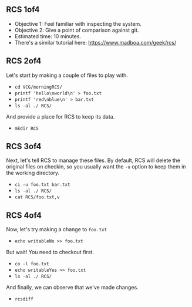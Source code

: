 
## RCS 1of4
- Objective 1: Feel familiar with inspecting the system.
- Objective 2: Give a point of comparison against git.
- Estimated time: 10 minutes.
- There's a similar tutorial here: <https://www.madboa.com/geek/rcs/>

## RCS 2of4
Let's start by making a couple of files to play with.

- `cd VCG/morningRCS/`
- `printf 'hello\nworld\n' > foo.txt`
- `printf 'red\nblue\n' > bar.txt`
- `ls -al ./ RCS/`

And provide a place for RCS to keep its data.

- `mkdir RCS`

## RCS 3of4
Next, let's tell RCS to manage these files.
By default, RCS will delete the original files on checkin, so you usually
want the `-u` option to keep them in the working directory.

- `ci -u foo.txt bar.txt`
- `ls -al ./ RCS/`
- `cat RCS/foo.txt,v`

## RCS 4of4
Now, let's try making a change to `foo.txt`

- `echo writableNo >> foo.txt`

But wait! You need to checkout first.

- `co -l foo.txt`
- `echo writableYes >> foo.txt`
- `ls -al ./ RCS/`

And finally, we can observe that we've made changes.

- `rcsdiff`

